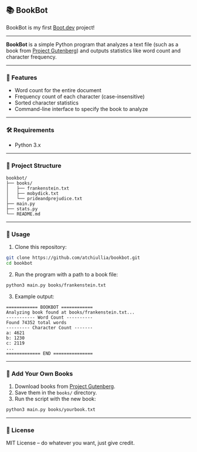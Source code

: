 ## 📚 BookBot

BookBot is my first [Boot.dev](https://www.boot.dev) project!

---

**BookBot** is a simple Python program that analyzes a text file (such as a book from [Project Gutenberg](https://www.gutenberg.org/)) and outputs statistics like word count and character frequency.

---

### 🚀 Features

* Word count for the entire document
* Frequency count of each character (case-insensitive)
* Sorted character statistics
* Command-line interface to specify the book to analyze

---

### 🛠 Requirements

* Python 3.x

---

### 📂 Project Structure

```
bookbot/
├── books/
│   ├── frankenstein.txt
│   ├── mobydick.txt
│   └── prideandprejudice.txt
├── main.py
├── stats.py
└── README.md
```

---

### 🧠 Usage

1. Clone this repository:

```bash
git clone https://github.com/atchiullia/bookbot.git
cd bookbot
```

2. Run the program with a path to a book file:

```bash
python3 main.py books/frankenstein.txt
```

3. Example output:

```
============ BOOKBOT ============
Analyzing book found at books/frankenstein.txt...
----------- Word Count ----------
Found 74352 total words
--------- Character Count -------
a: 4621
b: 1230
c: 2119
...
============= END ===============
```

---

### 📝 Add Your Own Books

1. Download books from [Project Gutenberg](https://www.gutenberg.org/).
2. Save them in the `books/` directory.
3. Run the script with the new book:

```bash
python3 main.py books/yourbook.txt
```

---

### 📄 License

MIT License – do whatever you want, just give credit.

